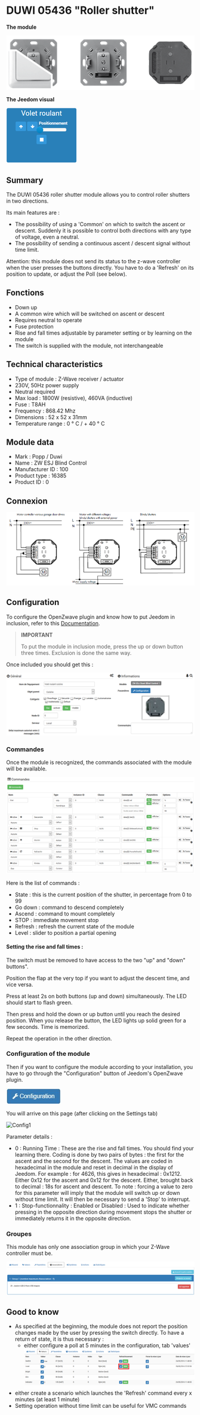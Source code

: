 # DUWI 05436 "Roller shutter"

 **The module**

![1 Module](images/duwi.05436/1-Module.PNG)

**The Jeedom visual**

![Visuel defaut](images/duwi.05436/Visuel_defaut.PNG)

## Summary 

The DUWI 05436 roller shutter module allows you to control roller shutters in two directions.

Its main features are :

-   The possibility of using a 'Common' on which to switch the ascent or descent. Suddenly it is possible to control both directions with any type of voltage, even a neutral.
-   The possibility of sending a continuous ascent / descent signal without time limit.

Attention: this module does not send its status to the z-wave controller when the user presses the buttons directly. You have to do a 'Refresh' on its position to update, or adjust the Poll (see below).

## Fonctions

-   Down up
-   A common wire which will be switched on ascent or descent
-   Requires neutral to operate
-   Fuse protection
-   Rise and fall times adjustable by parameter setting or by learning on the module
-   The switch is supplied with the module, not interchangeable

## Technical characteristics

-   Type of module : Z-Wave receiver / actuator
-   230V, 50Hz power supply
-   Neutral required
-   Max load : 1800W (resistive), 460VA (inductive)
-   Fuse : T8AH
-   Frequency : 868.42 Mhz
-   Dimensions : 52 x 52 x 31mm
-   Temperature range : 0 ° C / + 40 ° C

## Module data

-   Mark : Popp / Duwi
-   Name : ZW ESJ Blind Control
-   Manufacturer ID : 100
-   Product type : 16385
-   Product ID : 0

## Connexion

![2 Montage](images/duwi.05436/2-Montage.PNG)

## Configuration

To configure the OpenZwave plugin and know how to put Jeedom in inclusion, refer to this [Documentation](https://doc.jeedom.com/en_US/plugins/automation%20protocol/openzwave/).

> **IMPORTANT**
>
> To put the module in inclusion mode, press the up or down button three times. Exclusion is done the same way.

Once included you should get this :

![Plugin Zwave](images/duwi.05436/3-Inclusion.PNG)

### Commandes

Once the module is recognized, the commands associated with the module will be available.

![Commands](images/duwi.05436/4-Commandes.PNG)

Here is the list of commands :

-   State : this is the current position of the shutter, in percentage from 0 to 99
-   Go down : command to descend completely
-   Ascend : command to mount completely
-   STOP : immediate movement stop
-   Refresh : refresh the current state of the module
-   Level : slider to position a partial opening

#### Setting the rise and fall times :

The switch must be removed to have access to the two "up" and "down" buttons".

Position the flap at the very top if you want to adjust the descent time, and vice versa.

Press at least 2s on both buttons (up and down) simultaneously. The LED should start to flash green.

Then press and hold the down or up button until you reach the desired position. When you release the button, the LED lights up solid green for a few seconds. Time is memorized.

Repeat the operation in the other direction.

### Configuration of the module

Then if you want to configure the module according to your installation, you have to go through the "Configuration" button of Jeedom's OpenZwave plugin.

![Setup plugin Zwave](images/plugin/bouton_configuration.jpg)

You will arrive on this page (after clicking on the Settings tab)

![Config1](images/duwi.05436/5-Paramètres.PNG)

Parameter details :

-   0 : Running Time :
These are the rise and fall times. You should find your learning there.
Coding is done by two pairs of bytes : the first for the ascent and the second for the descent.
The values are coded in hexadecimal in the module and reset in decimal in the display of Jeedom.
For example : for 4626, this gives in hexadecimal : 0x1212. Either 0x12 for the ascent and 0x12 for the descent. Either, brought back to decimal : 18s for ascent and descent.
To note : forcing a value to zero for this parameter will imply that the module will switch up or down without time limit. It will then be necessary to send a 'Stop' to interrupt.
-   1 : Stop-functionnality : Enabled or Disabled :
Used to indicate whether pressing in the opposite direction during movement stops the shutter or immediately returns it in the opposite direction.

### Groupes

This module has only one association group in which your Z-Wave controller must be.

![Groupe](images/duwi.05436/6-Groupes.PNG)

## Good to know

-   As specified at the beginning, the module does not report the position changes made by the user by pressing the switch directly. To have a return of state, it is thus necessary :
    - either configure a poll at 5 minutes in the configuration, tab 'values'
![Groupe](images/duwi.05436/7-Poll.PNG)
  - either create a scenario which launches the 'Refresh' command every x minutes (at least 1 minute)
-   Setting operation without time limit can be useful for VMC commands
